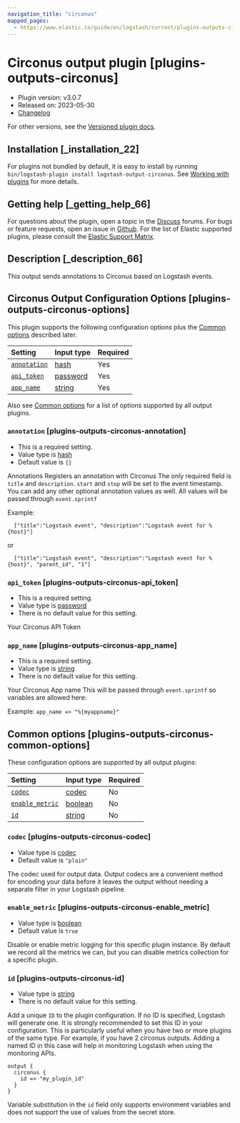 ```yaml
---
navigation_title: "circonus"
mapped_pages:
  - https://www.elastic.co/guide/en/logstash/current/plugins-outputs-circonus.html
---
```


# Circonus output plugin [plugins-outputs-circonus]

* Plugin version: v3.0.7
* Released on: 2023-05-30
* [Changelog](https://github.com/logstash-plugins/logstash-output-circonus/blob/v3.0.7/CHANGELOG.md)

For other versions, see the [Versioned plugin docs](https://www.elastic.co/guide/en/logstash-versioned-plugins/current/output-circonus-index.html).

## Installation [_installation_22]

For plugins not bundled by default, it is easy to install by running `bin/logstash-plugin install logstash-output-circonus`. See [Working with plugins](https://www.elastic.co/guide/en/logstash/8.18/working-with-plugins.html) for more details.

## Getting help [_getting_help_66]

For questions about the plugin, open a topic in the [Discuss](http://discuss.elastic.co) forums. For bugs or feature requests, open an issue in [Github](https://github.com/logstash-plugins/logstash-output-circonus). For the list of Elastic supported plugins, please consult the [Elastic Support Matrix](https://www.elastic.co/support/matrix#logstash_plugins).

## Description [_description_66]

This output sends annotations to Circonus based on Logstash events.

## Circonus Output Configuration Options [plugins-outputs-circonus-options]

This plugin supports the following configuration options plus the [Common options](plugins-outputs-circonus.md#plugins-outputs-circonus-common-options) described later.

| Setting | Input type | Required |
| :- | :- | :- |
| [`annotation`](plugins-outputs-circonus.md#plugins-outputs-circonus-annotation) | [hash](value-types.md#hash) | Yes |
| [`api_token`](plugins-outputs-circonus.md#plugins-outputs-circonus-api_token) | [password](value-types.md#password) | Yes |
| [`app_name`](plugins-outputs-circonus.md#plugins-outputs-circonus-app_name) | [string](value-types.md#string) | Yes |

Also see [Common options](plugins-outputs-circonus.md#plugins-outputs-circonus-common-options) for a list of options supported by all output plugins.

### `annotation` [plugins-outputs-circonus-annotation]

* This is a required setting.
* Value type is [hash](value-types.md#hash)
* Default value is `{}`

Annotations Registers an annotation with Circonus The only required field is `title` and `description`. `start` and `stop` will be set to the event timestamp. You can add any other optional annotation values as well. All values will be passed through `event.sprintf`

Example:

```
  ["title":"Logstash event", "description":"Logstash event for %{host}"]
```

or

```
  ["title":"Logstash event", "description":"Logstash event for %{host}", "parent_id", "1"]
```

### `api_token` [plugins-outputs-circonus-api_token]

* This is a required setting.
* Value type is [password](value-types.md#password)
* There is no default value for this setting.

Your Circonus API Token

### `app_name` [plugins-outputs-circonus-app_name]

* This is a required setting.
* Value type is [string](value-types.md#string)
* There is no default value for this setting.

Your Circonus App name This will be passed through `event.sprintf` so variables are allowed here:

Example: `app_name => "%{myappname}"`

## Common options [plugins-outputs-circonus-common-options]

These configuration options are supported by all output plugins:

| Setting | Input type | Required |
| :- | :- | :- |
| [`codec`](plugins-outputs-circonus.md#plugins-outputs-circonus-codec) | [codec](value-types.md#codec) | No |
| [`enable_metric`](plugins-outputs-circonus.md#plugins-outputs-circonus-enable_metric) | [boolean](value-types.md#boolean) | No |
| [`id`](plugins-outputs-circonus.md#plugins-outputs-circonus-id) | [string](value-types.md#string) | No |

### `codec` [plugins-outputs-circonus-codec]

* Value type is [codec](value-types.md#codec)
* Default value is `"plain"`

The codec used for output data. Output codecs are a convenient method for encoding your data before it leaves the output without needing a separate filter in your Logstash pipeline.

### `enable_metric` [plugins-outputs-circonus-enable_metric]

* Value type is [boolean](value-types.md#boolean)
* Default value is `true`

Disable or enable metric logging for this specific plugin instance. By default we record all the metrics we can, but you can disable metrics collection for a specific plugin.

### `id` [plugins-outputs-circonus-id]

* Value type is [string](value-types.md#string)
* There is no default value for this setting.

Add a unique `ID` to the plugin configuration. If no ID is specified, Logstash will generate one. It is strongly recommended to set this ID in your configuration. This is particularly useful when you have two or more plugins of the same type. For example, if you have 2 circonus outputs. Adding a named ID in this case will help in monitoring Logstash when using the monitoring APIs.

```
output {
  circonus {
    id => "my_plugin_id"
  }
}
```

Variable substitution in the `id` field only supports environment variables and does not support the use of values from the secret store.
